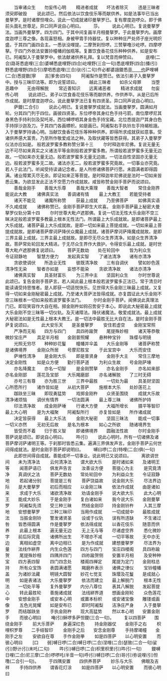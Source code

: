 <!-- { "loadSidebar": true } -->
　　当审诸众生　　勿妄传心明
　　精进者成就　　坏法者除灭
　　违是三昧者　　须臾即破毁
　　说此颂已。然后依法以饮食伎乐等而献供养。如是法事毕已当出曼拏罗。是时诸摩怛哩众。说此一切成就诸印曼拏罗已。复有摩度迦啰众。即于佛前头面礼世尊足。异口同声说自心明曰。
　　莎。
　　说此心明已。复说曼拏罗法。当画外曼拏罗。四方四门。于其中间复画半月相曼拏罗。于此曼拏罗内。画摩度迦啰三尊之像。各现喜怒相。身被甲胄手持器仗。复以种种庄严处师子座光明炽盛。于其四门画四会主。一悉驮没哩提。二摩贺刹怛啰。三赞拏噜沙屹啰。四摩啰拏。于四门外依法安置铃幢幡阏伽瓶等。复置饮食香花伎乐种种供养。如是安布已。阿阇梨入于曼拏罗中。依法献诸供养礼拜。复以梵音而伸赞曰。
　　底哩(二合)路哥悉底哩(三合)婆嚩悉底哩野(四合)屹哩野(三合一句)悉底哩野(四合)播(引)野悉底哩野(四合引)摩呬悉底哩(三合)驮(引二句)仵必都婆誐鑁悉[亭　　也](三句)萨哩嚩(二合)悉提数[寧　　吉]爹舍(四句)
　　阿阇梨作是赞已。依法引弟子入曼拏罗中。授与三昧印法等。即为说誓颂曰。
　　越此三昧者　　如杀父母罪
　　当堕恶趣中　　无由得解脱
　　常近善知识　　远离诸恶者
　　精进求成就　　勿妄传心明
　　说此颂已。弟子以饮食香花伎乐等而献供养。作供养毕。从是已后所作成就。是时摩度迦啰众。说此曼拏罗法已复有四贤圣。异口同声说自心明曰。
　　萨鑁(二合引)
　　说此心明已。复说曼拏罗成就法。当画曼拏罗。圆满如月轮。分其四门列于四位。画彼四贤圣。东位啰帝其身红色手持弓箭。南位摩啰尼其身黑色手持利剑及契吒哥。西位嚩啰呬其身金色手持宝藏。北位悉提迦尸其身白色手持拶沙迦及刀。于其四门各画幖帜。如是画已。阿阇梨右手执铃左手持朅桩誐。入于曼拏罗持诵心明。当献饮食香花伎乐等种种供养。即得所求成就获如意事。受诸供养感大富贵。乃至所作敬爱成法之种。及取伏藏等皆悉获得。其弟子入曼拏罗仪法亦应如是。
般若波罗蜜多教称赞分第十三
　　尔时释迦牟尼佛。复说无量无边不可尽如来真实之义诸法平等金刚般若波罗蜜多教。所谓般若波罗蜜多无量无边故。一切如来亦无量无边。般若波罗蜜多无量无边故。一切法自性坚固亦无量无边。般若波罗蜜多无二故。诸法亦无二。般若波罗蜜多究竟故。一切事业亦究竟。若人于此法门。听闻受持读诵记念者。是人所修诸佛菩萨行愿。未圆满者即得圆满。诸业障累灭尽无余。即证如来正等菩提。是时释迦牟尼佛说是法时一切如来皆悉云集。为欲显发此正法不空愿力作成就故。咸皆称赞金刚手菩萨而说颂曰。
　　善哉金刚手　　善哉大乐尊
　　善哉大乘理　　善哉大智者
　　常住金刚界　　能说此大教
　　诸佛真实法　　善调诸有情
　　最上大教王　　若能受持者
　　诸天不能见　　诸魔所称赞
　　获最上成就　　乃至佛菩萨
　　如佛真实语　　不久咸成就
　　诸佛称赞已。金刚手菩萨即生大欢喜。
金刚手菩萨最上秘密大曼拏罗仪轨分第十四
　　尔时世尊大毗卢遮那佛。复说一切法无性大乐金刚不空三昧决定般若波罗蜜多教最上根本无性法门。所谓最上大乐成就故。是即诸菩萨最上大乐成就。诸菩萨最上大乐成就故。是即一切如来最上菩提成就。一切如来最上菩提成就故。是即诸菩萨摩诃萨降伏众魔最上成就。诸菩萨摩诃萨降魔成就故。是即三界主最上成就。三界主最上成就故。是即尽无尽众生界清净。如是众生界清净故。菩萨常处轮回发大精进。于无尽众生界作大救护。令得安乐最上成就。是时世尊大毗卢遮那佛复说颂曰。
　　菩萨无数劫　　处在轮回中
　　皆为利众生　　令证寂静地
　　智慧方便力　　发起真实智
　　了诸法清净　　诸有亦清净
　　贪欲使调伏　　所造业无性
　　彼既清净故　　三有自调伏
　　譬如妙色莲　　清净性无染
　　智者亦如是　　妄想不能染
　　贪欲清净故　　诸法亦清净
　　诸佛真实智　　具圣财富乐
　　为三界中主　　坚固利众生
　　尔时世尊说此颂已。复告金刚手菩萨言。若人闻此最上根本般若波罗蜜多正法已。常于清旦时能读诵受持思惟者。是人即获一切适悦快乐。见世得大乐金刚三昧最上成就。又复得一切如来金刚秘密最上成就。乃至诸大菩萨法皆得成就。亦复圆证此大乐金刚不空三昧根本一切如来般若波罗蜜多法门。
　　尔时金刚手菩萨。闻佛说此真理法门已。即现笑容作大自在相。掷金刚杵如钩召势安于本心。即说此大秘密最上成就大乐金刚不空三昧等一切仪轨。及灭诸障法。降伏诸魔法。敬爱成就法。最上成就大秘密法如是无性最上根本大教王。是一切法中最胜无比大自在法。是时金刚手菩萨复说颂曰。
　　此大安乐天　　是圣曼拏罗
　　安住若虚空　　金刚宝常照
　　严净而无垢　　四方与四门
　　具四祢踰贺　　尾提殊妙相
　　诸天等恭敬　　微妙宝庄严
　　具足半月相　　金刚普照耀
　　悬种种宝铃　　珠缨与明镜
　　光照无穷尽　　种种妙花鬘
　　幢幡并伞盖　　大乐金刚等
　　诸菩萨称赞　　是诸佛境界
　　金刚众所居　　号摩尼胜宝
　　于此宝宫中　　大乐而安住
　　萨埵性清净　　是金刚大乐
　　即是普贤身　　金刚手大主
　　常住三摩地　　决定金刚性
　　如是众方便　　勤行菩萨道
　　为利众生故　　号金刚萨埵
　　亦名降魔主　　亦名一切智
　　是金刚赞拏　　亦名金刚手
　　亦名如来部　　亦名金刚部
　　莲花及宝部　　大乐羯磨部
　　亦名诸解脱　　了三时无碍
　　亦号三有尊　　亦为胜三世
　　三界中最胜　　一切处为最
　　具圣财坚固　　心所愿所行
　　诸作皆如是　　从初大菩萨
　　施根本大乐　　处妙莲花上
　　跏趺坐三昧　　即现勇猛势
　　戏掷金刚杵　　众贤圣围绕
　　成就大乐故　　清净诸烦恼
　　调伏有情界　　一切法圆满
　　最上尊三昧　　诸佛所护持
　　印法清净故　　成金刚萨埵
　　行诸大方便　　大福所增长
　　摄平等智印　　最上大心明
　　是为大福聚　　阿阇梨所行
　　亦复皆如是　　所作诸成就
　　决定皆获得　　最上大乐法
　　金刚大秘密　　坚固三昧法
　　能成一切事　　一切义亦然
　　无初无后故　　是名为根本
　　如心之所欲　　随诸境界生
　　皆受而不着　　归于胜义智
　　即诸佛境界　　圆融法性故
　　尔时金刚手菩萨说是颂已。即说自心明曰。
　　吽(引)
　　说此心明时。所有一切诸佛及诸菩萨摩诃萨诸明王等。于刹那时皆悉云集。遍满三界俱发声言。金刚手菩萨云何世间得成就法。是时金刚手菩萨即说明曰。
　　嚩曰啰(二合)特哩(二合)俱(一句)
　　此即世间得自成就。善能成坏一切事业。说此明已又说颂曰。
　　离欲调世间　　未为清净法
　　云何清净法　　谓大欲大乐
　　是时诸如来　　及诸明王等
　　闻菩萨语已　　俱发声告言
　　汝善设方便　　菩提心为主
　　是究竟清净　　真调伏之法
　　菩萨无数劫　　常处轮回中
　　为利益众生　　令证寂静地
　　若起诸分别　　菩提是三有
　　菩萨饶益故　　说金刚大乐
　　尽法界边际　　是大曼拏罗
　　初后而相应　　以金刚三昧
　　依法作成就　　由是诸如来
　　求成于大乐　　诸欲清净故
　　劝请金刚手　　说大欲大乐
　　此大心明王　　能成大妙乐
　　于是金刚手　　复白诸如来
　　我今说大乐　　金刚曼拏罗
　　阿阇梨先须　　受三种三昧
　　然结金刚印　　持金刚铃杵
　　入其三摩地　　安想曼拏罗
　　三种三昧印　　当用作成就
　　一切成就中　　最胜成就法
　　当振金刚铃　　警发诸贤圣
　　设或于仪轨　　误有所违缺
　　不生诸过咎　　皆悉得圆满
　　作是曼拏罗　　依法得成就
　　以香花伎乐　　随意而供养
　　此最上根本　　遍无量无边
　　无上无与等　　尽诸虚空界
　　悉化微妙字　　前后际究竟
　　诸佛所出生　　不增亦不减
　　一切平等故　　无中亦无边
　　离相如虚空　　离中边相已
　　是为作成就　　建想曼拏罗
　　尽法界为量　　法线作絣界
　　内生众色莲　　四方与四门
　　宝庄四楼阁　　具四祢踰贺
　　尾提殊妙相　　四隅并四门
　　四祢踰贺侧　　安置半月相
　　及安种种宝　　四方表四智
　　四门四念处　　楼阁四禅定
　　尾提为定门　　金刚柱总持
　　所有众宝饰　　表圆满诸愿
　　羯磨杵表示　　诸佛之律仪
　　宝铃幢幡盖　　为诸妙法藏
　　明镜大圆智　　妙花七觉支
　　珠璎及花鬘　　是成就心明
　　如是表诸法　　大乐曼拏罗
　　依法而建立　　最上解脱门
　　根本无性法　　一切处平等
　　复外曼拏罗　　内分八尊位
　　表其八解脱　　发起菩提心
　　转此最胜轮　　善施诸成就
　　法线絣界道　　想画金刚轮
　　众色莲花中　　安想金刚手
　　或安本心明　　或置本标帜
　　或安诸宝像　　雕镂或画像
　　五色光晃耀　　如是安布已
　　即时阿阇梨　　洁净庄严身
　　入于曼拏罗　　而结跏趺坐
　　手执金刚杵　　现大高猛势
　　然以本心明　　安置金刚手
　　而彼心明曰
　　唵(引)稣啰多萨怛鑁(三合一句)。
　　复以四菩萨　　围绕金刚手
　　前大乐菩萨　　身遍深红色
　　持金刚器仗　　金刚手之右
　　枳哩枳罗尊　　二手结智印
　　金刚手之后　　安念金刚尊
　　手持摩竭幢　　金刚手之左
　　安欲自在尊　　手作金刚拳
　　如是四菩萨　　以心明安置
　　而彼心明曰
　　[口　　弱]嚩日啰(二合)嚩日啰(二合)涅哩(二合)瑟致(二合一句)娑(引)野计(引)末吒(二句)
　　吽(引)嚩日啰(二合)枳里枳里(引)吽(引一句)
　　鑁嚩日哩(二合)尼三摩(二合)啰啰吒(半音一句)呼(引)嚩日啰(二合)哥(引)弥说哩(引)怛囕(二合引一句)。
　　于四隅安置　　四供养菩萨
　　妙乐与大乐　　佛眼及吉祥
　　手持四供养　　谓香花灯涂
　　如是四菩萨　　以心明安置
　　而彼心明曰

